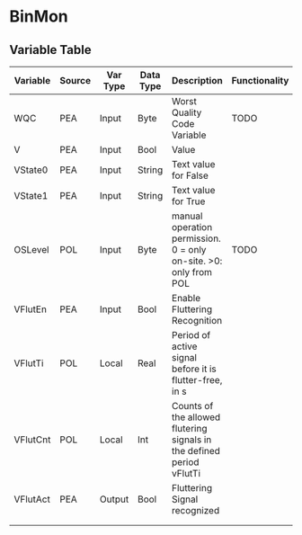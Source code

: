 # BinMon

## Variable Table

| Variable | Source | Var Type | Data Type | Description                                                           | Functionality |
| -------- | ------ | -------- | --------- | --------------------------------------------------------------------- | ------------- |
| WQC      | PEA    | Input    | Byte      | Worst Quality Code Variable                                           | TODO          |
| V        | PEA    | Input    | Bool      | Value                                                                 |               | TODO: is this the value before or after defluttering? Probably need to add an extra input or output. Probably before
| VState0  | PEA    | Input    | String    | Text value for False                                                  |               |
| VState1  | PEA    | Input    | String    | Text value for True                                                   |               |
| OSLevel  | POL    | Input    | Byte      | manual operation permission. 0 = only on-site. >0: only from POL      | TODO          |
| VFlutEn  | PEA    | Input    | Bool      | Enable Fluttering Recognition                                         |               |
| VFlutTi  | POL    | Local    | Real      | Period of active signal before it is flutter-free, in s               |               | TODO: changes in the new MTP version about how fluttering is handled?
| VFlutCnt | POL    | Local    | Int       | Counts of the allowed flutering signals in the defined period vFlutTi |               |
| VFlutAct | PEA    | Output   | Bool      | Fluttering Signal recognized                                          |               |
|          |        |          |           |                                                                       |               |
|          |        |          |           |                                                                       |               |


